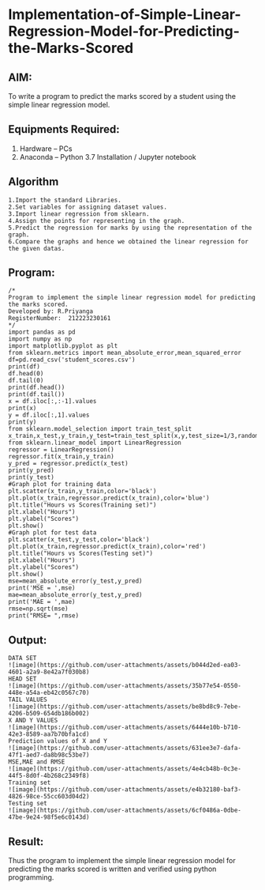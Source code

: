 # Implementation-of-Simple-Linear-Regression-Model-for-Predicting-the-Marks-Scored

## AIM:
To write a program to predict the marks scored by a student using the simple linear regression model.

## Equipments Required:
1. Hardware – PCs
2. Anaconda – Python 3.7 Installation / Jupyter notebook

## Algorithm
```
1.Import the standard Libraries.
2.Set variables for assigning dataset values.
3.Import linear regression from sklearn.
4.Assign the points for representing in the graph.
5.Predict the regression for marks by using the representation of the graph.
6.Compare the graphs and hence we obtained the linear regression for the given datas.
```
## Program:
```
/*
Program to implement the simple linear regression model for predicting the marks scored.
Developed by: R.Priyanga
RegisterNumber:  212223230161
*/
import pandas as pd
import numpy as np
import matplotlib.pyplot as plt
from sklearn.metrics import mean_absolute_error,mean_squared_error
df=pd.read_csv('student_scores.csv')
print(df)
df.head(0)
df.tail(0)
print(df.head())
print(df.tail())
x = df.iloc[:,:-1].values
print(x)
y = df.iloc[:,1].values
print(y)
from sklearn.model_selection import train_test_split
x_train,x_test,y_train,y_test=train_test_split(x,y,test_size=1/3,random_state=0)
from sklearn.linear_model import LinearRegression
regressor = LinearRegression()
regressor.fit(x_train,y_train)
y_pred = regressor.predict(x_test)
print(y_pred)
print(y_test)
#Graph plot for training data
plt.scatter(x_train,y_train,color='black')
plt.plot(x_train,regressor.predict(x_train),color='blue')
plt.title("Hours vs Scores(Training set)")
plt.xlabel("Hours")
plt.ylabel("Scores")
plt.show()
#Graph plot for test data
plt.scatter(x_test,y_test,color='black')
plt.plot(x_train,regressor.predict(x_train),color='red')
plt.title("Hours vs Scores(Testing set)")
plt.xlabel("Hours")
plt.ylabel("Scores")
plt.show()
mse=mean_absolute_error(y_test,y_pred)
print('MSE = ',mse)
mae=mean_absolute_error(y_test,y_pred)
print('MAE = ',mae)
rmse=np.sqrt(mse)
print("RMSE= ",rmse)
```

## Output:
```
DATA SET
![image](https://github.com/user-attachments/assets/b044d2ed-ea03-4601-a2a9-8e42a7f030b8)
HEAD SET
![image](https://github.com/user-attachments/assets/35b77e54-0550-448e-a54a-eb42c0567c70)
TAIL VALUES
![image](https://github.com/user-attachments/assets/be8bd8c9-7ebe-4206-b509-654db186b002)
X AND Y VALUES
![image](https://github.com/user-attachments/assets/6444e10b-b710-42e3-8589-aa7b70bfa1cd)
Prediction values of X and Y
![image](https://github.com/user-attachments/assets/631ee3e7-dafa-47f1-aed7-da8b98c53be7)
MSE,MAE and RMSE
![image](https://github.com/user-attachments/assets/4e4cb48b-0c3e-44f5-8d0f-4b268c2349f8)
Training set
![image](https://github.com/user-attachments/assets/e4b32180-baf3-4826-98ce-55cc603d04d2)
Testing set
![image](https://github.com/user-attachments/assets/6cf0486a-0dbe-47be-9e24-98f5e6c0143d)
```
## Result:
Thus the program to implement the simple linear regression model for predicting the marks scored is written and verified using python programming.
